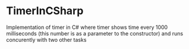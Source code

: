 # TimerInCSharp
Implementation of timer in C# where timer shows time every 1000 milliseconds (this number is as a parameter to the constructor) and runs concurently with two other tasks 

